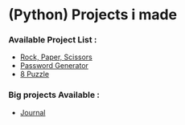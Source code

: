 # (Python) Projects i made

### Available Project List :
- <a href="RockPaperScissors">Rock, Paper, Scissors</a>
- <a href="PasswordGenerator">Password Generator</a>
- <a href="8puzzle">8 Puzzle</a>

### Big projects Available :
- <a href="Journal">Journal</a>
